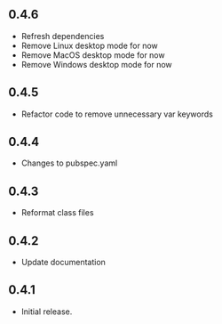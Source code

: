 ## 0.4.6

- Refresh dependencies
- Remove Linux desktop mode for now
- Remove MacOS desktop mode for now
- Remove Windows desktop mode for now

## 0.4.5

- Refactor code to remove unnecessary var keywords

## 0.4.4

- Changes to pubspec.yaml

## 0.4.3

- Reformat class files

## 0.4.2

- Update documentation

## 0.4.1

- Initial release.
